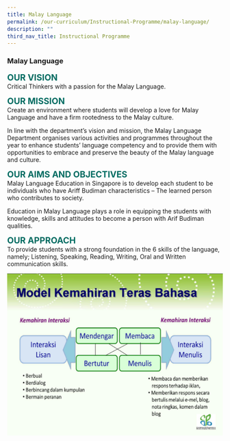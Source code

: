 ```yaml
---
title: Malay Language
permalink: /our-curriculum/Instructional-Programme/malay-language/
description: ""
third_nav_title: Instructional Programme
---
```

### **Malay Language**

<b style="color:#016C62; font-size:20px;">OUR VISION</b><br>
Critical Thinkers with a passion for the Malay Language.

<b style="color:#016C62; font-size:20px;">OUR MISSION</b><br>
Create an environment where students will develop a love for Malay Language and have a firm rootedness to the Malay culture.   
  
In line with the department’s vision and mission, the Malay Language Department organises various activities and programmes throughout the year to enhance students’ language competency and to provide them with opportunities to embrace and preserve the beauty of the Malay language and culture.

<b style="color:#016C62; font-size:20px;">OUR AIMS AND OBJECTIVES</b><br>
Malay Language Education in Singapore is to develop each student to be individuals who have Ariff Budiman characteristics – The learned person who contributes to society.  
  
Education in Malay Language plays a role in equipping the students with knowledge, skills and attitudes to become a person with Arif Budiman qualities.

<b style="color:#016C62; font-size:20px;">OUR APPROACH</b><br>
To provide students with a strong foundation in the 6 skills of the language, namely; Listening, Speaking, Reading, Writing, Oral and Written communication skills.

![](/images/ML.jpg)